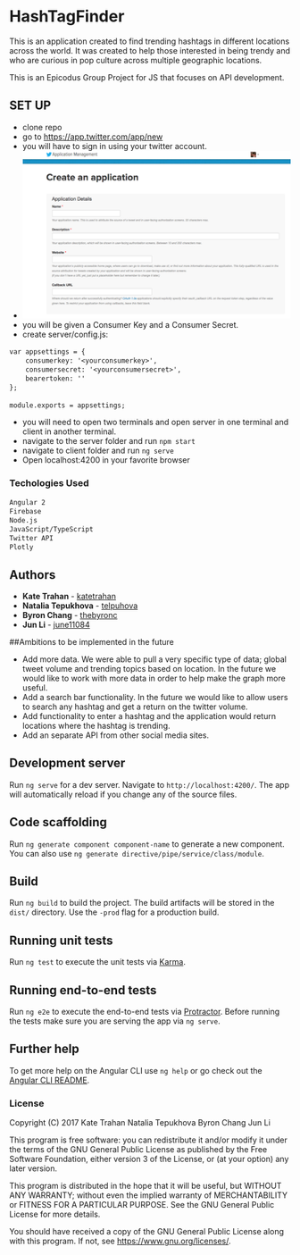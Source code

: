 # HashTagFinder

This is an application created to find trending hashtags in different locations across the world. It was created to help those interested in being trendy and who are curious in pop culture across multiple geographic locations.

This is an Epicodus Group Project for JS that focuses on API development.

## SET UP

* clone repo
* go to https://app.twitter.com/app/new
* you will have to sign in using your twitter account.
* ![twitterapp](./images/twitterapp.png)
* you will be given a Consumer Key and a Consumer Secret.
* create server/config.js:

```
var appsettings = {
    consumerkey: '<yourconsumerkey>',
    consumersecret: '<yourconsumersecret>',
    bearertoken: ''
};

module.exports = appsettings;
```
* you will need to open two terminals and open server in one terminal and client in another terminal.
* navigate to the server folder and run `npm start`
* navigate to client folder and run `ng serve`
* Open localhost:4200 in your favorite browser

### Techologies Used

```
Angular 2
Firebase
Node.js
JavaScript/TypeScript
Twitter API
Plotly
```

## Authors
* **Kate Trahan** - [katetrahan](https://github.com/katetrahan)
* **Natalia Tepukhova** - [telpuhova](https://github.com/telpuhova)
* **Byron Chang** - [thebyronc](https://github.com/thebyronc)
* **Jun Li** - [june11084](https://github.com/june11084)


##Ambitions to be implemented in the future

* Add more data. We were able to pull a very specific type of data; global tweet volume and trending topics based on location. In the future we would like to work with more data in order to help make the graph more useful.
* Add a search bar functionality. In the future we would like to allow users to search any hashtag and get a return on the twitter volume.
* Add functionality to enter a hashtag and the application would return locations where the hashtag is trending.
* Add an separate API from other social media sites.

## Development server

Run `ng serve` for a dev server. Navigate to `http://localhost:4200/`. The app will automatically reload if you change any of the source files.

## Code scaffolding

Run `ng generate component component-name` to generate a new component. You can also use `ng generate directive/pipe/service/class/module`.

## Build

Run `ng build` to build the project. The build artifacts will be stored in the `dist/` directory. Use the `-prod` flag for a production build.

## Running unit tests

Run `ng test` to execute the unit tests via [Karma](https://karma-runner.github.io).

## Running end-to-end tests

Run `ng e2e` to execute the end-to-end tests via [Protractor](http://www.protractortest.org/).
Before running the tests make sure you are serving the app via `ng serve`.

## Further help

To get more help on the Angular CLI use `ng help` or go check out the [Angular CLI README](https://github.com/angular/angular-cli/blob/master/README.md).

### License
Copyright (C) 2017 Kate Trahan Natalia Tepukhova Byron Chang Jun Li

This program is free software: you can redistribute it and/or modify it under the terms of the GNU General Public License as published by the Free Software Foundation, either version 3 of the License, or (at your option) any later version.

This program is distributed in the hope that it will be useful, but WITHOUT ANY WARRANTY; without even the implied warranty of MERCHANTABILITY or FITNESS FOR A PARTICULAR PURPOSE. See the GNU General Public License for more details.

You should have received a copy of the GNU General Public License along with this program. If not, see https://www.gnu.org/licenses/.

